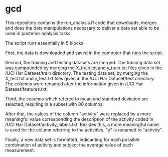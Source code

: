 # gcd

This repository contains the run_analysis.R code that downloads, merges and does the data manipulations necessary to deliver a data set able to be used in posterior analysis tasks.

The script runs essentially in 5 blocks. 

First, the data is downloaded and saved in the computer that runs the script.

Second, the training and testing datasets are merged. The training data set was compounded by merging the X_train.txt and y_train.txt files given in the /UCI Har Dataset/train directory. The testing data set, by merging the X_test.txt and y_test.txt files given in the /UCI Har Dataset/test directory. The columns were renamed after the information given in /UCI Har Dataset/features.txt.

Third, the columns which refered to mean and standard deviation are selected, resulting in a subset with 80 columns.

After that, the values of the column "activity" were replaced by a more meaningful value corresponding the description of the activity coded in /UCI Har Dataset/activity_labels.txt. Besides this, a more meaningful name is used for the column referring to the activities. "y" is renamed to "activity".

Finally, a new data set is formatted, indicanting for each possible combination of activity and subject the average value of each measurement.


